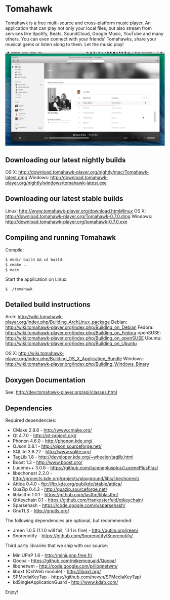Tomahawk
========

Tomahawk is a free multi-source and cross-platform music player. An application that can play not only your local files, but also stream from services like Spotify, Beats, SoundCloud, Google Music, YouTube and many others. You can even connect with your friends' Tomahawks, share your musical gems or listen along to them. Let the music play!

![Tomahawk Screenshot](/data/screenshots/tomahawk-screenshot.png?raw=true)


Downloading our latest nightly builds
-------------------------------------
OS X: http://download.tomahawk-player.org/nightly/mac/Tomahawk-latest.dmg
Windows: http://download.tomahawk-player.org/nightly/windows/tomahawk-latest.exe

Downloading our latest stable builds
------------------------------------
Linux: http://www.tomahawk-player.org/download.html#linux
OS X: http://download.tomahawk-player.org/Tomahawk-0.7.0.dmg
Windows: http://download.tomahawk-player.org/tomahawk-0.7.0.exe

Compiling and running Tomahawk
------------------------------

Compile:

    $ mkdir build && cd build
    $ cmake ..
    $ make

Start the application on Linux:

    $ ./tomahawk

Detailed build instructions
---------------------------
Arch: http://wiki.tomahawk-player.org/index.php/Building_ArchLinux_package
Debian: http://wiki.tomahawk-player.org/index.php/Building_on_Debian
Fedora: http://wiki.tomahawk-player.org/index.php/Building_on_Fedora
openSUSE: http://wiki.tomahawk-player.org/index.php/Building_on_openSUSE
Ubuntu: http://wiki.tomahawk-player.org/index.php/Building_on_Ubuntu

OS X: http://wiki.tomahawk-player.org/index.php/Building_OS_X_Application_Bundle
Windows: http://wiki.tomahawk-player.org/index.php/Building_Windows_Binary

Doxygen Documentation
---------------------
See: http://dev.tomahawk-player.org/api/classes.html

Dependencies
------------

Required dependencies:

* CMake 2.8.6 - http://www.cmake.org/
* Qt 4.7.0 - http://qt-project.org/
* Phonon 4.6.0 - http://phonon.kde.org/
* QJson 0.8.1 - http://qjson.sourceforge.net/
* SQLite 3.6.22 - http://www.sqlite.org/
* TagLib 1.8 - http://developer.kde.org/~wheeler/taglib.html
* Boost 1.3 - http://www.boost.org/
* Lucene++ 3.0.6 - https://github.com/luceneplusplus/LucenePlusPlus/
* libechonest 2.2.0 - http://projects.kde.org/projects/playground/libs/libechonest/
* Attica 0.4.0 - ftp://ftp.kde.org/pub/kde/stable/attica/
* QuaZip 0.4.3 - http://quazip.sourceforge.net/
* liblastfm 1.0.1 - https://github.com/lastfm/liblastfm/
* QtKeychain 0.1 - https://github.com/frankosterfeld/qtkeychain/
* Sparsehash - https://code.google.com/p/sparsehash/
* GnuTLS - http://gnutls.org/

The following dependencies are optional, but recommended:

* Jreen 1.0.5 (1.1.0 will fail, 1.1.1 is fine) - http://qutim.org/jreen/
* Snorenotify - https://github.com/Snorenotify/Snorenotify/

Third party libraries that we ship with our source:

* MiniUPnP 1.6 - http://miniupnp.free.fr/
* Qocoa - https://github.com/mikemcquaid/Qocoa/
* libqnetwm - http://code.google.com/p/libqnetwm/
* libqxt (QxtWeb module) - http://libqxt.org/
* SPMediaKeyTap - https://github.com/nevyn/SPMediaKeyTap/
* kdSingleApplicationGuard - http://www.kdab.com/

Enjoy!

